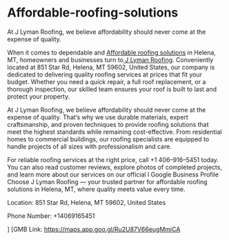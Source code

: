 # Affordable-roofing-solutions
At J Lyman Roofing, we believe affordability should never come at the expense of quality. 

When it comes to dependable and [Affordable roofing solutions](https://maps.app.goo.gl/Ru2U87V66eugMmiCA) in Helena, MT, homeowners and businesses turn to[ J Lyman Roofing](https://maps.app.goo.gl/Ru2U87V66eugMmiCA). Conveniently located at 851 Star Rd, Helena, MT 59602, United States, our company is dedicated to delivering quality roofing services at prices that fit your budget. Whether you need a quick repair, a full roof replacement, or a thorough inspection, our skilled team ensures your roof is built to last and protect your property.

At J Lyman Roofing, we believe affordability should never come at the expense of quality. That’s why we use durable materials, expert craftsmanship, and proven techniques to provide roofing solutions that meet the highest standards while remaining cost-effective. From residential homes to commercial buildings, our roofing specialists are equipped to handle projects of all sizes with professionalism and care.

For reliable roofing services at the right price, call +1 406–916–5451 today. You can also read customer reviews, explore photos of completed projects, and learn more about our services on our official l Google Business Profile Choose J Lyman Roofing — your trusted partner for affordable roofing solutions in Helena, MT, where quality meets value every time.

Location: 851 Star Rd, Helena, MT 59602, United States

Phone Number: +14069165451

]     [GMB Link:        [  https://maps.app.goo.gl/Ru2U87V66eugMmiCA
](https://maps.app.goo.gl/Ru2U87V66eugMmiCA)


